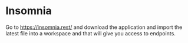 # Insomnia

Go to <https://insomnia.rest/> and download the application and import the latest file into
a workspace and that will give you access to endpoints.
